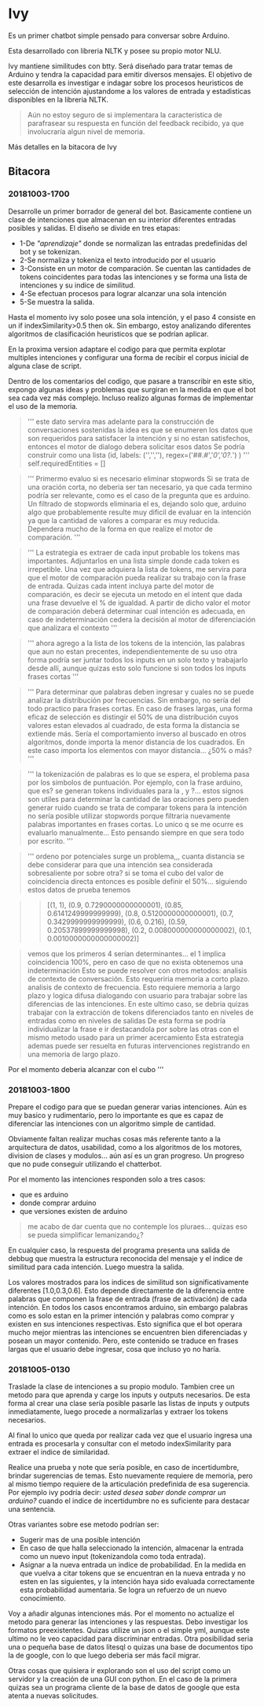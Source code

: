 # Ivy

Es un primer chatbot simple pensado para conversar sobre Arduino.

Esta desarrollado con libreria NLTK y posee su propio motor NLU.

Ivy mantiene similitudes con btty. Será diseñado para tratar temas de Arduino y tendra la capacidad para emitir diversos mensajes. El objetivo de este desarrolla es investigar e indagar sobre los procesos heuristicos de selección de intención ajustandome a los valores de entrada y estadisticas disponibles en la libreria NLTK.

> Aún no estoy seguro de si implementara la caracteristica de parafrasear su respuesta en función del feedback recibido, ya que involucraría algun nivel de memoria.

Más detalles en la bitacora de Ivy

## Bitacora

### 20181003-1700

Desarrolle un primer borrador de general del bot. Basicamente contiene un clase de intenciones que almacenan en su interior diferentes entradas posibles y salidas. El diseño se divide en tres etapas:

* 1-De *"aprendizaje"* donde se normalizan las entradas predefinidas del bot y se tokenizan.
* 2-Se normaliza y tokeniza el texto introducido por el usuario
* 3-Consiste en un motor de comparación. Se cuentan las cantidades de tokens coincidentes para todas las intenciones y se forma una lista de intenciones y su indice de similitud.
* 4-Se efectuan procesos para lograr alcanzar una sola intención
* 5-Se muestra la salida.

Hasta el momento ivy solo posee una sola intención, y el paso 4 consiste en un if indexSimilarity>0.5 then ok. Sin embargo, estoy analizando diferentes algoritmos de clasificación heuristicos que se podrían aplicar.

En la proxima version adaptare el codigo para que permita explotar multiples intenciones y configurar una forma de recibir el corpus inicial de alguna clase de script.

Dentro de los comentarios del codigo, que pasare a transcribir en este sitio, expongo algunas ideas y problemas que surgiran en la medida en que el bot sea cada vez más complejo. Incluso realizo algunas formas de implementar el uso de la memoria.

>'''
este dato servira mas adelante para la construcción de conversaciones sostenidas
la idea es que se enumeren los datos que son requeridos para satisfacer la intención
y si no estan satisfechos, entonces el motor de dialogo debera solicitar esos datos
Se podría construir como una lista (id, labels: ('','',''), regex=('##.#','*0','0?.*') )
'''
self.requiredEntities = [] 


>'''
Primermo evaluo si es necesario eliminar stopwords
Si se trata de una oración corta, no deberia ser tan necesario, ya que cada termino podría ser relevante, como es el caso de la pregunta
que es arduino. Un filtrado de stopwords eliminaria el es, dejando solo que, arduino algo que probablemente resulte muy dificil de evaluar
en la intención ya que la cantidad de valores a comparar es muy reducida.
Dependera mucho de la forma en que realize el motor de comparación.
'''

>'''
La estrategia es extraer de cada input probable los tokens mas importantes. Adjuntarlos en una lista simple donde cada token es irrepetible.
Una vez que adquiera la lista de tokens, me servira para que el motor de comparación pueda realizar su trabajo con la frase de entrada.
Quizas cada intent incluya parte del motor de comparación, es decir se ejecuta un metodo en el intent que dada una frase devuelve el % de
igualdad. A partir de dicho valor el motor de comparación deberá determinar cual intención es adecuada, en caso de indeterminación cedera
la decisión al motor de diferenciación que analizara el contexto
'''

>'''
ahora agrego a la lista de los tokens de la intención, las palabras que aun no estan precentes, independientemente de su uso
otra forma podría ser juntar todos los inputs en un solo texto y trabajarlo desde allí,
aunque quizas esto solo funcione si son todos los inputs frases cortas
'''

>'''
Para determinar que palabras deben ingresar y cuales no se puede analizar la distribución por frecuencias.
Sin embargo, no sería del todo practico para frases cortas. En caso de frases largas, una forma eficaz de selección es distingir el 50%
de una distribución cuyos valores estan elevados al cuadrado, de esta forma la distancia se extiende más.
Sería el comportamiento inverso al buscado en otros algoritmos, donde importa la menor distancia de los cuadrados. En este caso 
importa los elementos con mayor distancia... ¿50% o más?
'''

>'''
la tokenización de palabras es lo que se espera, el problema pasa por los simbolos de puntuación. Por ejemplo, con la frase
arduino, que es? se generan tokens individuales para la , y ?... estos signos son utiles para determinar la cantidad de las oraciones
pero pueden generar ruido cuando se trata de comparar tokens para la intención
no sería posible utilizar stopwords porque filtraria nuevamente palabras importantes en frases cortas. Lo unico q se me ocurre
es evaluarlo manualmente... Esto pensando siempre en que sera todo por escrito.
'''

>'''
ordeno por potenciales
surge un problema,,, cuanta distancia se debe considerar para que una intención sea considerada sobresaliente por sobre otra?
si se toma el cubo del valor de coincidencia directa entonces es posible definir el 50%... siguiendo estos datos de prueba tenemos

>>[(1, 1),
 (0.9, 0.7290000000000001),
 (0.85, 0.6141249999999999),
 (0.8, 0.5120000000000001),
 (0.7, 0.3429999999999999),
 (0.6, 0.216),
 (0.59, 0.20537899999999998),
 (0.2, 0.008000000000000002),
 (0.1, 0.0010000000000000002)]

 >vemos que los primeros 4 serían determinantes... el 1 implica coincidencia 100%, pero en caso de que no exista obtenemos una indeterminación
 Esto se puede resolver con otros metodos:
 analisis de contexto de conversación. Esto requeriria memoria a corto plazo.
 analisis de contexto de frecuencia. Esto requiere memoria a largo plazo y logica difusa
 dialogando con usuario para trabajar sobre las diferencias de las intenciones.
 En este ultimo caso, se debria quizas trabajar con la extracción de tokens diferenciados tanto en niveles de entradas como en niveles de salidas
 De esta forma se podría individualizar la frase e ir destacandola por sobre las otras con el mismo metodo usado para un primer acercamiento
 Esta estrategia ademas puede ser resuelta en futuras intervenciones registrando en una memoria de largo plazo.

 Por el momento deberia alcanzar con el cubo
'''

### 20181003-1800

Prepare el codigo para que se puedan generar varias intenciones. Aún es muy basico y rudimentario, pero lo importante es que es capaz de diferenciar las intenciones con un algoritmo simple de cantidad.

Obviamente faltan realizar muchas cosas más referente tanto a la arquitectura de datos, usabilidad, como a los algoritmos de los motores, division de clases y modulos... aún así es un gran progreso. Un progreso que no pude conseguir utilizando el chatterbot.

Por el momento las intenciones responden solo a tres casos:

* que es arduino
* donde comprar arduino
* que versiones existen de arduino

> me acabo de dar cuenta que no contemple los pluraes... quizas eso se pueda simplificar lemanizando¿?

En cualquier caso, la respuesta del programa presenta una salida de debbug que muestra la estructura reconocida del mensaje y el indice de similitud para cada intención. Luego muestra la salida.

Los valores mostrados para los indices de similitud son significativamente diferentes [1.0,0.3,0.6]. Esto depende directamente de la diferencia entre palabras que componen la frase de entrada (frase de activación) de cada intención. En todos los casos encontramos arduino, sin embargo palabras como es solo estan en la primer intención y palabras como comprar y existen en sus intenciones respectivas. Esto significa que el bot operara mucho mejor mientras las intenciones se encuentren bien diferenciadas y posean un mayor contenido. Pero, este contenido se traduce en frases largas que el usuario debe ingresar, cosa que incluso yo no haría.

### 20181005-0130

Traslade la clase de intenciones a su propio modulo. Tambien cree un metodo para que aprenda y carge los inputs y outputs necesarios. De esta forma al crear una clase sería posible pasarle las listas de inputs y outputs inmediatamente, luego procede a normalizarlas y extraer los tokens necesarios.

Al final lo unico que queda por realizar cada vez que el usuario ingresa una entrada es procesarla y consultar con el metodo indexSimilarity para extraer el indice de similaridad.

Realice una prueba y note que sería posible, en caso de incertidumbre, brindar sugerencias de temas. Esto nuevamente requiere de memoria, pero al mismo tiempo requiere de la articulación predefinida de esa sugerencia. Por ejemplo ivy podría decir: *usted desea saber donde comprar un arduino?* cuando el indice de incertidumbre no es suficiente para destacar una sentencia. 

Otras variantes sobre ese metodo podrían ser:

* Sugerir mas de una posible intención
* En caso de que halla seleccionado la intención, almacenar la entrada como un nuevo input (tokenizandola como toda entrada).
* Asignar a la nueva entrada un indice de probabilidad. En la medida en que vuelva a citar tokens que se encuentran en la nueva entrada y no esten en las siguientes, y la intención haya sido evaluada correctamente esta probabilidad aumentaria. Se logra un refuerzo de un nuevo conocimiento.

Voy a añadir algunas intenciones más. Por el momento no actualize el metodo para generar las intenciones y las respuestas. Debo investigar los formatos preexistentes. Quizas utilize un json o el simple yml, aunque este ultimo no le veo capacidad para discriminar entradas. Otra posibilidad seria una  o pequeña base de datos litesql o quizas una base de documentos tipo la de google, con lo que luego deberia ser más facil migrar.

Otras cosas que quisiera ir explorando son el uso del script como un servidor y la creación de una GUI con python. En el caso de la primera quizas sea un programa cliente de la base de datos de google que esta atenta a nuevas solicitudes.